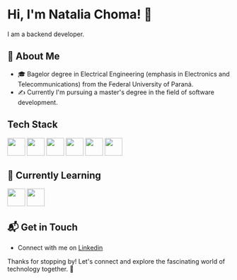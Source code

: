 # Hi, I'm Natalia Choma! 👋

I am a backend developer.

## 🚀 About Me

- 🎓 Bagelor degree in Electrical Engineering (emphasis in Electronics and Telecommunications) from the Federal University of Paraná.
- ✍️ Currently I'm pursuing a master's degree in the field of software development.

## Tech Stack
<img loading="lazy" src="https://cdn.jsdelivr.net/gh/devicons/devicon@latest/icons/javascript/javascript-original.svg" width="40" height="40"/> <img loading="lazy" src="https://cdn.jsdelivr.net/gh/devicons/devicon@latest/icons/nodejs/nodejs-original-wordmark.svg" width="40" height="40"/> <img loading="lazy" src="https://cdn.jsdelivr.net/gh/devicons/devicon@latest/icons/couchdb/couchdb-original-wordmark.svg" width="40" height="40"/> <img loading="lazy" src="https://cdn.jsdelivr.net/gh/devicons/devicon@latest/icons/react/react-original-wordmark.svg" width="40" height="40"/> <img loading="lazy" src="https://cdn.jsdelivr.net/gh/devicons/devicon@latest/icons/insomnia/insomnia-plain-wordmark.svg" width="40" height="40"/> <img loading="lazy" src="https://cdn.jsdelivr.net/gh/devicons/devicon@latest/icons/graphql/graphql-plain-wordmark.svg" width="40" height="40"/>

## 🌱 Currently Learning

<img loading="lazy" src="https://cdn.jsdelivr.net/gh/devicons/devicon@latest/icons/java/java-original-wordmark.svg" width="40" height="40"/> <img loading="lazy" src="https://cdn.jsdelivr.net/gh/devicons/devicon@latest/icons/azuresqldatabase/azuresqldatabase-original.svg" width="40" height="40"/>


## 📬 Get in Touch

- Connect with me on [Linkedin](www.linkedin.com/in/natalia-choma-158103157)
  
Thanks for stopping by! Let's connect and explore the fascinating world of technology together. 🚀


